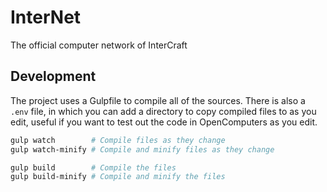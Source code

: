 # InterNet

The official computer network of InterCraft

## Development

The project uses a Gulpfile to compile all of the sources. There is also a `.env` file, in which you can add a directory to copy compiled files to as you edit, useful if you want to test out the code in OpenComputers as you edit.

```sh
gulp watch        # Compile files as they change
gulp watch-minify # Compile and minify files as they change

gulp build        # Compile the files
gulp build-minify # Compile and minify the files
```
